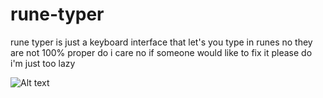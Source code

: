 # rune-typer

rune typer is just a keyboard interface that let's you type in runes no they are not 100% proper do i care no if someone would like to fix it please do i'm just too lazy

![Alt text](https://us-east-1.tixte.net/uploads/img.blazedev.xyz/WindowsTerminal_IObmlK3Hyp.png "rune typer")
